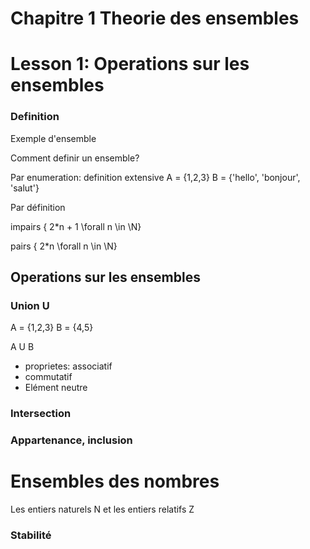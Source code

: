 # Chapitre 1 Theorie des ensembles

# Lesson 1: Operations sur les ensembles

### Definition

Exemple d'ensemble

Comment definir un ensemble?

Par enumeration: definition extensive
A = {1,2,3}
B = {'hello', 'bonjour', 'salut'}

Par définition

impairs { 2*n + 1 \forall n \in \N}

pairs { 2*n  \forall n \in \N}


## Operations sur les ensembles

### Union U

A = {1,2,3}
B = {4,5}

A U B

* proprietes: associatif
* commutatif
* Elément neutre

### Intersection

### Appartenance, inclusion

# Ensembles des nombres

Les entiers naturels N et les entiers relatifs Z

### Stabilité


